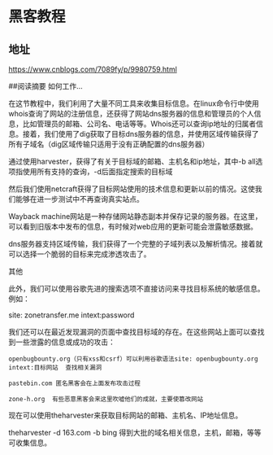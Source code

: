 # 黑客教程
## 地址
https://www.cnblogs.com/7089fy/p/9980759.html

##阅读摘要
如何工作…

在这节教程中，我们利用了大量不同工具来收集目标信息。在linux命令行中使用whois查询了网站的注册信息，还获得了网站dns服务器的信息和管理员的个人信息，比如管理员的邮箱、公司名、电话等等。Whois还可以查询ip地址的归属者信息。接着，我们使用了dig获取了目标dns服务器的信息，并使用区域传输获得了所有子域名（dig区域传输只适用于没有正确配置的dns服务器）

通过使用harvester，获得了有关于目标域的邮箱、主机名和ip地址，其中-b all选项指使用所有支持的查询，-d后面指定搜索的目标域

然后我们使用netcraft获得了目标网站使用的技术信息和更新以前的情况。这使我们能够在进一步测试中不再查询真实站点。

Wayback machine网站是一种存储网站静态副本并保存记录的服务器。在这里，可以看到旧版本中发布的信息，有时候对web应用的更新可能会泄露敏感数据。

 
dns服务器支持区域传输，我们获得了一个完整的子域列表以及解析情况。接着就可以选择一个脆弱的目标来完成渗透攻击了。
 

其他

此外，我们可以使用谷歌先进的搜索选项不直接访问来寻找目标系统的敏感信息。例如：

site: zonetransfer.me intext:password

 

我们还可以在最近发现漏洞的页面中查找目标域的存在。在这些网站上面可以查找到一些泄露的信息或成功的攻击：

    openbugbounty.org（只有xss和csrf）可以利用谷歌语法site: openbugbounty.org intext:目标网站  查找相关漏洞

    pastebin.com 匿名黑客会在上面发布攻击过程

    zone-h.org  有些恶意黑客会来这里吹嘘他们的成就，主要使篡改网站

现在可以使用theharvester来获取目标网站的邮箱、主机名、IP地址信息。

theharvester -d 163.com -b bing 
得到大批的域名相关信息，主机，邮箱，等等可收集信息。
